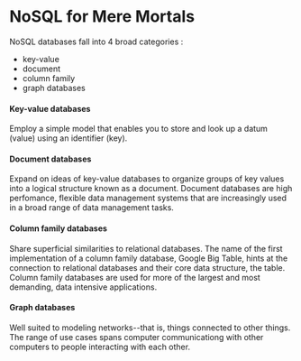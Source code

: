 NoSQL for Mere Mortals
======================

NoSQL databases fall into 4 broad categories :

-	key-value
-	document
-	column family
-	graph databases

#### Key-value databases

Employ a simple model that enables you to store and look up a datum (value) using an identifier (key).

#### Document databases

Expand on ideas of key-value databases to organize groups of key values into a logical structure known as a document. Document databases are high perfomance, flexible data management systems that are increasingly used in a broad range of data management tasks.

#### Column family databases

Share superficial similarities to relational databases. The name of the first implementation of a column family database, Google Big Table, hints at the connection to relational databases and their core data structure, the table. Column family databases are used for more of the largest and most demanding, data intensive applications.

#### Graph databases

Well suited to modeling networks--that is, things connected to other things. The range of use cases spans computer communicationg with other computers to people interacting with each other.
